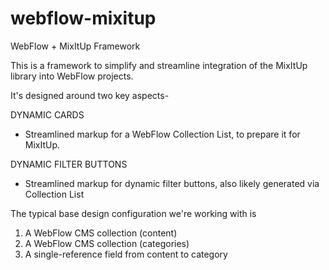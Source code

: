 # webflow-mixitup
WebFlow + MixItUp Framework

This is a framework to simplify and streamline integration of the MixItUp library into WebFlow projects.

It's designed around two key aspects-

DYNAMIC CARDS
+ Streamlined markup for a WebFlow Collection List, to prepare it for MixItUp.

DYNAMIC FILTER BUTTONS
+ Streamlined markup for dynamic filter buttons, also likely generated via Collection List



The typical base design configuration we're working with is

1. A WebFlow CMS collection (content)
2. A WebFlow CMS collection (categories)
3. A single-reference field from content to category 



